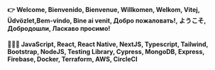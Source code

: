 #### 👉 Welcome, Bienvenido, Bienvenue, Willkomen, Welkom, Vitej, Üdvözlet,Bem-vindo, Bine ai venit, Добро пожаловать!, ようこそ, Добродошли, Ласкаво просимо!

####  👩🏽‍💻 JavaScript, React, React Native, NextJS, Typescript, Tailwind, Bootstrap, NodeJS, Testing Library, Cypress, MongoDB, Express, Firebase, Docker, Terraform, AWS, CircleCI

